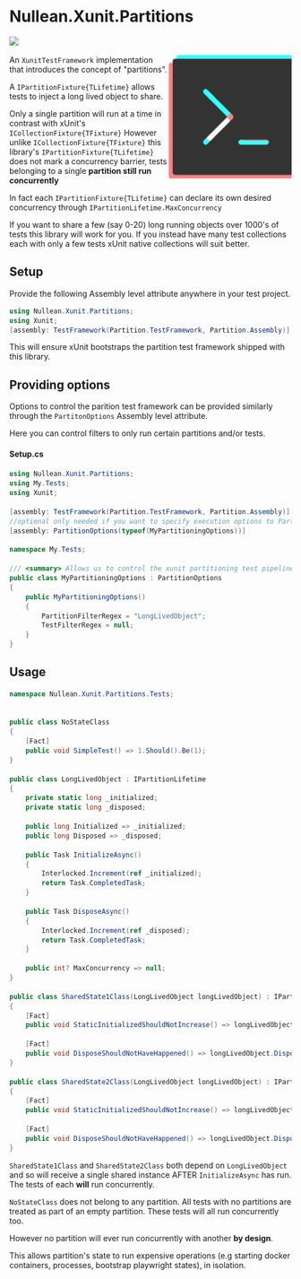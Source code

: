 # Nullean.Xunit.Partitions

<a href="https://www.nuget.org/packages/Nullean.Xunit.Partitions/"><img src="https://img.shields.io/nuget/v/Nullean.Xunit.Partitions?color=blue&style=plastic" /></a>

<img src="https://github.com/nullean/xunit-partitions/raw/main/nuget-icon.png" align="right"
title="Logo " width="220" height="220">

An `XunitTestFramework` implementation that introduces the concept of "partitions".

A `IPartitionFixture{TLifetime}` allows tests to inject a long lived object to share.

Only a single partition will run at a time in contrast with xUnit's `ICollectionFixture{TFixture}`
However unlike `ICollectionFixture{TFixture}` this library's `IPartitionFixture{TLifetime}`
does not mark a concurrency barrier, tests belonging to a single **partition still run concurrently**

In fact each `IPartitionFixture{TLifetime}` can declare its own desired concurrency through
`IPartitionLifetime.MaxConcurrency`

If you want to share a few (say 0-20) long running objects over 1000's of tests this library will work for you. 
If you instead have many test collections each with only a few tests xUnit native collections will suit better.

## Setup

Provide the following Assembly level attribute anywhere in your test project.

```csharp
using Nullean.Xunit.Partitions;
using Xunit;
[assembly: TestFramework(Partition.TestFramework, Partition.Assembly)]
```

This will ensure xUnit bootstraps the partition test framework shipped with this library.


## Providing options

Options to control the parition test framework can be provided similarly through the `PartitonOptions` Assembly level
attribute.

Here you can control filters to only run certain partitions and/or tests.

#### Setup.cs
```csharp
using Nullean.Xunit.Partitions;
using My.Tests;
using Xunit;

[assembly: TestFramework(Partition.TestFramework, Partition.Assembly)]
//optional only needed if you want to specify execution options to PartitionTestFramework
[assembly: PartitionOptions(typeof(MyPartitioningOptions))]

namespace My.Tests;

/// <summary> Allows us to control the xunit partitioning test pipeline </summary>
public class MyPartitioningOptions : PartitionOptions
{
	public MyPartitioningOptions()
	{
		PartitionFilterRegex = "LongLivedObject";
		TestFilterRegex = null;
	}
}

```

## Usage

```csharp
namespace Nullean.Xunit.Partitions.Tests;


public class NoStateClass
{
	[Fact]
	public void SimpleTest() => 1.Should().Be(1);
}

public class LongLivedObject : IPartitionLifetime
{
	private static long _initialized;
	private static long _disposed;

	public long Initialized => _initialized;
	public long Disposed => _disposed;

	public Task InitializeAsync()
	{
		Interlocked.Increment(ref _initialized);
		return Task.CompletedTask;
	}

	public Task DisposeAsync()
	{
		Interlocked.Increment(ref _disposed);
		return Task.CompletedTask;
	}

	public int? MaxConcurrency => null;
}

public class SharedState1Class(LongLivedObject longLivedObject) : IPartitionFixture<LongLivedObject>
{
	[Fact]
	public void StaticInitializedShouldNotIncrease() => longLivedObject.Initialized.Should().Be(1);

	[Fact]
	public void DisposeShouldNotHaveHappened() => longLivedObject.Disposed.Should().Be(0);
}

public class SharedState2Class(LongLivedObject longLivedObject) : IPartitionFixture<LongLivedObject>
{
	[Fact]
	public void StaticInitializedShouldNotIncrease() => longLivedObject.Initialized.Should().Be(1);

	[Fact]
	public void DisposeShouldNotHaveHappened() => longLivedObject.Disposed.Should().Be(0);
}

```

`SharedState1Class` and `SharedState2Class` both depend on `LongLivedObject` and so will receive a single shared 
instance AFTER `InitializeAsync` has run. The tests of each **will** run concurrently. 


`NoStateClass` does not belong to any partition. All tests with no partitions are treated as part of an empty partition. 
These tests will all run concurrently too.

However no partition will ever run concurrently with another **by design**. 

This allows partition's state to run expensive operations (e.g starting docker containers, processes, bootstrap playwright states),
in isolation.